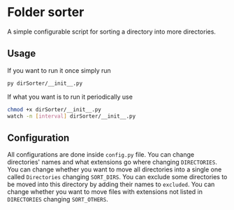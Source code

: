 # Folder sorter
A simple configurable script for sorting a directory into more directories.

## Usage
If you want to run it once simply run 
```bash
py dirSorter/__init__.py 
```
If what you want is to run it periodically use 
```bash
chmod +x dirSorter/__init__.py
watch -n [interval] dirSorter/__init__.py
```

## Configuration
All configurations are done inside `config.py` file.
You can change directories' names and what extensions go where changing `DIRECTORIES`.
You can change whether you want to move all directories into a single one called `Directories` changing `SORT_DIRS`.
You can exclude some directories to be moved into this directory by adding their names to `excluded`.
You can change whether you want to move files with extensions not listed in `DIRECTORIES`  changing `SORT_OTHERS`.
